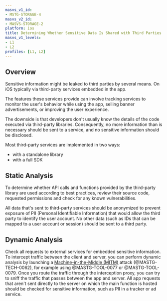 ```yaml
---
masvs_v1_id:
- MSTG-STORAGE-4
masvs_v2_id:
- MASVS-STORAGE-2
platform: ios
title: Determining Whether Sensitive Data Is Shared with Third Parties
masvs_v1_levels:
- L1
- L2
profiles: [L1, L2]
---
```


## Overview

Sensitive information might be leaked to third parties by several means. On iOS typically via third-party services embedded in the app.

The features these services provide can involve tracking services to monitor the user's behavior while using the app, selling banner advertisements, or improving the user experience.

The downside is that developers don't usually know the details of the code executed via third-party libraries. Consequently, no more information than is necessary should be sent to a service, and no sensitive information should be disclosed.

Most third-party services are implemented in two ways:

- with a standalone library
- with a full SDK

## Static Analysis

To determine whether API calls and functions provided by the third-party library are used according to best practices, review their source code, requested permissions and check for any known vulnerabilities.

All data that's sent to third-party services should be anonymized to prevent exposure of PII (Personal Identifiable Information) that would allow the third party to identify the user account. No other data (such as IDs that can be mapped to a user account or session) should be sent to a third party.

## Dynamic Analysis

Check all requests to external services for embedded sensitive information.
To intercept traffic between the client and server, you can perform dynamic analysis by launching a [Machine-in-the-Middle (MITM)](../../../Document/0x04f-Testing-Network-Communication.md#intercepting-network-traffic-through-mitm) attack (@MASTG-TECH-0062), for example using @MASTG-TOOL-0077 or @MASTG-TOOL-0079. Once you route the traffic through the interception proxy, you can try to sniff the traffic that passes between the app and server. All app requests that aren't sent directly to the server on which the main function is hosted should be checked for sensitive information, such as PII in a tracker or ad service.
